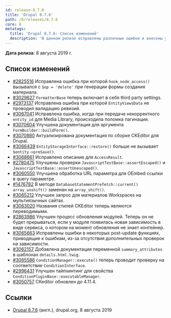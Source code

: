 ```yaml
---
id: release-8.7.6
title: 'Drupal 8.7.6'
path: /8/releases/8.7.6
core: 8
metatags:
  title: 'Drupal 8.7.6: Список изменений'
  description: 'В данном релизе исправлены различные ошибки и внесены улучшения.'
---
```


**Дата релиза**: 8 августа 2019 г.

## Список изменений

- [#2825516](https://www.drupal.org/node/2825516) Исправлена ошибка при которой `hook_node_access()` вызывался с `$op = 'delete'` при генерации формы создания материала.
- [#3029627](https://www.drupal.org/node/3029627) `FormatterBase` теперь включает в себя third party settings.
- [#2973137](https://www.drupal.org/node/2973137) Исправлена ошибка при которой `EntityViewsData` не проводил валидацию ревизий.
- [#3067041](https://www.drupal.org/node/3067041) Исправлена ошибка, когда при передаче некорректного `entity_id` для Media Library, происходила поломка пагинации.
- [#3070604](https://www.drupal.org/node/3070604) Улучшена документация для аргумента `FormBuilder::buildForm()`.
- [#3070880](https://www.drupal.org/node/3070880) Актуализирована документация по сборке CKEditor для Drupal.
- [#3066439](https://www.drupal.org/node/3066439) `EntityStorageInterface::restore()` больше не вызывает `$entity->preSave()`.
- [#3068661](https://www.drupal.org/node/3068661) Исправлено описание для `AccessResult`.
- [#2780475](https://www.drupal.org/node/2780475) Улучшены проверки `JavascriptTestBase::assertEscaped()` и `JavascriptTestBase::assertUnescaped()`.
- [#3060550](https://www.drupal.org/node/3060550) Улучшена обработка URL параметра для OEmbed ссылки в query параметре.
- [#1476782](https://www.drupal.org/node/1476782) В методе `DatabaseStatementPrefetch::current()` `array_unshift()` заменан на `array_shift()`.
- [#3065212](https://www.drupal.org/node/3065212) Улучшен запрос для материалов Workspaces на мультиязычных сайтах.
- [#3063020](https://www.drupal.org/node/3063020) Названия стилей CKEditor теперь являются переводимыми.
- [#2863986](https://www.drupal.org/node/2863986) Улучшен процесс обновления модулей. Теперь он не будет прерываться, если у модуля появилась новая зависимость в виде сервиса, о котором на момент обновления не знает контейнер.
- [#3065663](https://www.drupal.org/node/3065663) Исправлены ошибки в некоторых post-update функциях, приводящие к ошибкам, из-за отсутствия дополнительных проверок на зависимости.
- [#3062157](https://www.drupal.org/node/3062157) Добавлена документация переменной `summary_attributes` в шаблонах `details.html.twig`.
- [#3065586](https://www.drupal.org/node/3065586) `ConditionManager::execute()` теперь проводит проверку на соответствие `ConditionInterface`.
- [#2996431](https://www.drupal.org/node/2996431) Улучшен тайпхинтинг для свойства `ConditionPluginBase::executableManager`.
- [#3050757](https://www.drupal.org/node/3050757) CKeditor обновлен до 4.11.4.

## Ссылки

- [Drupal 8.7.6](https://www.drupal.org/project/drupal/releases/8.7.6) (англ.), drupal.org, 8 августа 2019
